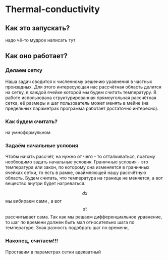 # Thermal-conductivity
## Как это запускать?
надо чё-то мудрое написать тут

## Как оно работает?
### Делаем сетку
Наша задач сводится к численному решению уравнения в частных произвдных. Для этого интересующая нас рассчётная область делится на сетку, в каждой ячейке которой мы будем считать температуру.
В работе использована структурированная прямоугольная рассчётная сетка, её размеры и шаг пользователь может менять в мейне (на предельных параметрах программа работает достаточно интересно).

### Как будем считать?

на умноформульном


### Задаём начальные условия
Чтобы начать рассчёт, на нужно от чего - то отталкиваться, поэтому необходимо задать начальные условия.
Граничные условия - это температура или закон, по которому она изменяется в граничных ячейках сетки, то есть в рамке, окаймляющей нашу рассчётную область.
Будем считать, что температура на границе не меняется, а вот вещество внутри будет нагреваться.


$${dx}$$ мы вибираем сами , а вот $${dt}$$ рассчитывает сама. Так как мы решаем дифференциальное уравнение, то шаг по времени должен быть мал относительно шага по температуре.
Зная разность  подобрать шаг по времени,  

### Наконец, считаем!!!


Проставим в параметрах сетки адекватный 



